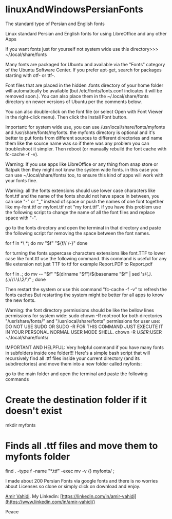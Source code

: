 # linuxAndWindowsPersianFonts
The standard type of Persian and English fonts

Linux standard Persian and English fonts for using LibreOffice and any other Apps

If you want fonts just for yourself not system wide use this directory>>>    ~/.local/share/fonts

Many fonts are packaged for Ubuntu and available via the "Fonts" category of the Ubuntu Software Center. If you prefer apt-get, search for packages starting with otf- or ttf-.

Font files that are placed in the hidden .fonts directory of your home folder will automatically be available (but /etc/fonts/fonts.conf indicates it will be removed soon.). You can also place them in the ~/.local/share/fonts directory on newer versions of Ubuntu per the comments below.

You can also double-click on the font file (or select Open with Font Viewer in the right-click menu). Then click the Install Font button.

Important: for system wide use, you can use /usr/local/share/fonts/myfonts and /usr/share/fonts/myfonts. the myfonts directory is optional and it's better to put fonts from different sources to different directories and name them like the source name was so if there was any problem you can troubleshoot it simpler. Then reboot (or manually rebuild the font cache with fc-cache -f -v).

Warning: If you use apps like LibreOffice or any thing from snap store or flatpak then they might not know the system wide fonts. in this case you can use ~/.local/share/fonts/ too, to ensure this kind of apps will work with your fonts fine.

Warning: all the fonts extensions  should use lower case characters like font.ttf and the name of the fonts should not have space in between, you can use "-" or "_" instead of space or push the names of one font together like my-font.ttf or myfont.ttf not "my font.ttf".
if you have this problem use the following script to change the name of all the font files and replace space with "-".

go to the fonts directory and open the terminal in that directory and paste the following script for removing the space between the font names.

for f in *\ *; do
  mv "$f" "${f// /-}"
done

for turning the fonts uppercase characters extensions like font.TTF to lower case like font.ttf use the following command. this command is useful for any file extension not just TTF to ttf for example Report.PDF to Report.pdf

for f in *.*; do mv -- "$f" "$(dirname "$f")/$(basename "$f" | sed 's/\(.*\)\.\(.*\)/\1.\L\2/')" ; done

Then restart the system or use this command "fc-cache -f -v" to refresh the fonts caches But restarting the system might be better for all apps to know the new fonts.

Warning: the font directory permissions should be like the bellow lines
permissions for system wide: sudo chown -R root:root for both directories "/usr/share/fonts/" and  "/usr/local/share/fonts"
permissions for user use: DO NOT USE SUDO OR SUDO -R FOR THIS COMMAND JUST EXECUTE IT IN YOUR PERSONAL NORMAL USER MODE SHELL.
chown -R $USER:$USER ~/.local/share/fonts/

IMPORTANT AND HELPFUL: Very helpful command if you have many fonts in subfolders inside one folder!!!
Here's a simple bash script that will recursively find all .ttf files inside your current directory (and its subdirectories) and move them into a new folder called myfonts:

go to the main folder and open the terminal and paste the following commands

# Create the destination folder if it doesn't exist
mkdir  myfonts

# Finds all .ttf files and move them to myfonts folder
find . -type f -name "*.ttf" -exec mv -v {} myfonts/ \;

I made about 200 Persian Fonts via google fonts and there is no worries about Licenses so clone or simply click on download and enjoy.

[Amir Vahidi](https://github.com/amirvahidi-ir).
My Linkedin: [https://linkedin.com/in/amir-vahidi](https://www.linkedin.com/in/amir-vahidi/)

Peace 
